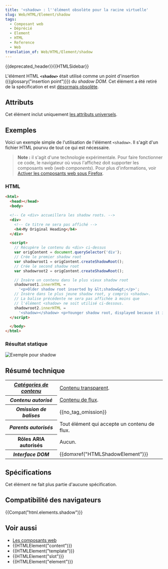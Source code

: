 ```yaml
---
title: '<shadow> : l''élément obsolète pour la racine virtuelle'
slug: Web/HTML/Element/shadow
tags:
  - Composant web
  - Déprécié
  - Element
  - HTML
  - Reference
  - Web
translation_of: Web/HTML/Element/shadow
---
```


{{deprecated_header}}{{HTMLSidebar}}

L'élément HTML **`<shadow>`** était utilisé comme un point d'insertion ({{glossary("insertion point")}}) du _shadow DOM_. Cet élément a été retiré de la spécification et est [désormais obsolète](https://github.com/w3c/webcomponents/commit/041ba5518b9372768234d2766de503b98a03fa45).

## Attributs

Cet élément inclut uniquement [les attributs universels](/fr/docs/Web/HTML/Attributs_universels).

## Exemples

Voici un exemple simple de l'utilisation de l'élément `<shadow>`. Il s'agit d'un fichier HTML pourvu de tout ce qui est nécessaire.

> **Note :** il s'agit d'une technologie expérimentale. Pour faire fonctionner ce code, le navigateur où vous l'affichez doit supporter les composants web (_web components_). Pour plus d'informations, voir [Activer les composants web sous Firefox](/fr/docs/Web/Web_Components#Activer_les_Web_Components_dans_Firefox).

### HTML

```html
<html>
  <head></head>
  <body>

  <!-- Ce <div> accueillera les shadow roots. -->
  <div>
    <!-- Ce titre ne sera pas affiché -->
    <h4>My Original Heading</h4>
  </div>

  <script>
    // Récupère le contenu du <div> ci-dessus
    var origContent = document.querySelector('div');
    // Crée le premier shadow root
    var shadowroot1 = origContent.createShadowRoot();
    // Crée le second shadow root
    var shadowroot2 = origContent.createShadowRoot();

    // Insère un contenu dans le plus vieux shadow root
    shadowroot1.innerHTML =
      '<p>Older shadow root inserted by &lt;shadow&gt;</p>';
    // Insère dans le plus jeune shadow root, y compris <shadow>.
    // La balise précédente ne sera pas affichée à moins que
    // l'élément <shadow> ne soit utilisé ci-dessous.
    shadowroot2.innerHTML =
      '<shadow></shadow> <p>Younger shadow root, displayed because it is the youngest.</p>';
  </script>

  </body>
</html>
```

### Résultat statique

![Exemple pour shadow](shadow-example.png)

## Résumé technique

<table class="properties">
  <tbody>
    <tr>
      <th scope="row">
        <dfn
          ><a href="/fr/docs/Web/HTML/Cat%C3%A9gorie_de_contenu"
            >Catégories de contenu</a
          ></dfn
        >
      </th>
      <td>
        <a href="/fr/docs/Web/HTML/Content_categories#Transparent_content_model"
          >Contenu transparent</a
        >.
      </td>
    </tr>
    <tr>
      <th scope="row"><dfn>Contenu autorisé</dfn></th>
      <td>
        <a href="/fr/docs/Web/HTML/Cat%C3%A9gorie_de_contenu#Contenu_de_flux"
          >Contenu de flux</a
        >.
      </td>
    </tr>
    <tr>
      <th scope="row"><dfn>Omission de balises</dfn></th>
      <td>{{no_tag_omission}}</td>
    </tr>
    <tr>
      <th scope="row"><dfn>Parents autorisés</dfn></th>
      <td>Tout élément qui accepte un contenu de flux.</td>
    </tr>
    <tr>
      <th scope="row">Rôles ARIA autorisés</th>
      <td>Aucun.</td>
    </tr>
    <tr>
      <th scope="row"><dfn>Interface DOM</dfn></th>
      <td>{{domxref("HTMLShadowElement")}}</td>
    </tr>
  </tbody>
</table>

## Spécifications

Cet élément ne fait plus partie d'aucune spécification.

## Compatibilité des navigateurs

{{Compat("html.elements.shadow")}}

## Voir aussi

- [Les composants web](/fr/docs/Web/Web_Components)
- {{HTMLElement("content")}}
- {{HTMLElement("template")}}
- {{HTMLElement("slot")}}
- {{HTMLElement("element")}}
